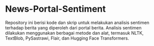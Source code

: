 # News-Portal-Sentiment
Repository ini berisi kode dan skrip untuk melakukan analisis sentimen terhadap berita yang diperoleh dari portal berita. Analisis sentimen dilakukan menggunakan berbagai metode dan alat, termasuk NLTK, TextBlob, PySastrawi, Flair, dan Hugging Face Transformers.
